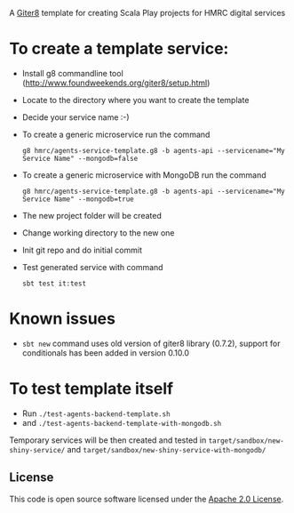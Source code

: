 A [Giter8](http://www.foundweekends.org/giter8/) template for creating Scala Play projects for HMRC digital services

To create a template service:
==

* Install g8 commandline tool (http://www.foundweekends.org/giter8/setup.html)
* Locate to the directory where you want to create the template
* Decide your service name :-)
* To create a generic microservice run the command

  `g8 hmrc/agents-service-template.g8 -b agents-api --servicename="My Service Name" --mongodb=false`
  
* To create a generic microservice with MongoDB run the command

  `g8 hmrc/agents-service-template.g8 -b agents-api --servicename="My Service Name" --mongodb=true`
  
* The new project folder will be created
* Change working directory to the new one
* Init git repo and do initial commit
* Test generated service with command 

    `sbt test it:test`
    
Known issues
==

* `sbt new` command uses old version of giter8 library (0.7.2), support for conditionals has been added in version 0.10.0
  
To test template itself  
==

* Run `./test-agents-backend-template.sh` 
* and `./test-agents-backend-template-with-mongodb.sh`

Temporary services will be then created and tested in `target/sandbox/new-shiny-service/` and `target/sandbox/new-shiny-service-with-mongodb/`

## License

This code is open source software licensed under the [Apache 2.0 License]("http://www.apache.org/licenses/LICENSE-2.0.html").
